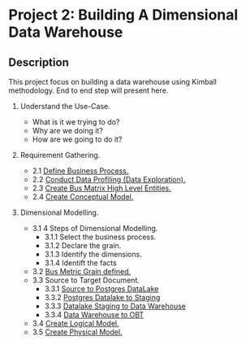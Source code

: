 # Project 2: Building A Dimensional Data Warehouse

## Description

This project focus on building a data warehouse using Kimball methodology. End to end step will present here.

1. Understand the Use-Case.
   - What is it we trying to do?
   - Why are we doing it?
   - How are we going to do it?

2. Requirement Gathering.
   - 2.1 [Define Business Process.](2.1-define-business-process.txt)
   - 2.2 [Conduct Data Profiling (Data Exploration).](2.2-data-profiling.txt)
   - 2.3 [Create Bus Matrix High Level Entities.](2.3-bus-metric-high-level-entities-completed.png)
   - 2.4 [Create Conceptual Model.](2.4-conceptual-model.txt)

3. Dimensional Modelling.
   - 3.1 4 Steps of Dimensional Modelling.
       - 3.1.1 Select the business process.
       - 3.1.2 Declare the grain.
       - 3.1.3 Identify the dimensions.
       - 3.1.4 Identift the facts
   - 3.2 [Bus Metric Grain defined.](3.2-bus-metric-detail.png)
   - 3.3 Source to Target Document.
       - 3.3.1 [Source to Postgres DataLake](project2-building-a-dimensional-data-warehouse/3.3.1-source-to-postgres-dataLake.png)
       - 3.3.2 [Postgres Datalake to Staging](project2-building-a-dimensional-data-warehouse/3.3.2-datalake-to-staging.png)
       - 3.3.3 [Datalake Staging to Data Warehouse](project2-building-a-dimensional-data-warehouse/3.3.3-staging-to-dwh.png)
       - 3.3.4 [Data Warehouse to OBT](project2-building-a-dimensional-data-warehouse/3.3.4-dwh-to-obt.png)
   - 3.4 [Create Logical Model.](project2-building-a-dimensional-data-warehouse/3.4-logical-model.png)
   - 3.5 [Create Physical Model.](project2-building-a-dimensional-data-warehouse/3.5-physical-model.png)


